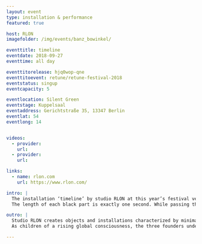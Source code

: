 ```yaml
---
layout: event
type: installation & performance
featured: true

host: RLON
imagefolder: /img/events/banz_bowinkel/

eventtitle: timeline
eventdate: 2018-09-27
eventtime: all day

eventtitorelease: hjq0wop-qne
eventtitoevent: retune/retune-festival-2018
eventstatus: singup
eventcapacity: 5

eventlocation: Silent Green
eventstage: Kuppelsaal
eventaddress: Gerichtstraße 35, 13347 Berlin
eventlat: 54
eventlong: 14


videos:
  - provider:
    url:
  - provider:
    url:

links:
  - name: rlon.com
    url: https://www.rlon.com/

intro: |
  The installation ‘timeline’ by studio RLON at this year’s festival venue plays with our perception of time and space. An endless string is spanned on several pulleys across the cupola of the former crematorium. Two parts of the rope are black, the rest is white. A motor keeps the string in constant movement, causing the black parts of the string to continuously cross the room like a ray of light.
  The length of each black part is exactly one second. While passing through long distances as a straight line, the seconds appears to be slow and content. Other passages require quick shifts of direction and the perception changes to fast and sudden movements.

outro: |
  Studio RLON creates objects and installations characterized by minimal aesthetics, playful interactions and poetic motions. Their works arise out of an particular interest in meta physics, spatial cognition and experiments with materials and processes.
  As children of a rising global consciousness, the three founders understand design as one way to widen our imagination of the future and to encourage individual and confident constructions of realities: “the future is less a shadow of yesterday than a reflection of now. what we think, is what we get. so let us think sassy, brave and juicy. let us connect the dots not straight but curved. we believe we can contribute to such a liquid thinking, by crafting interactions and narrating stories that trigger awareness and reward curiosity with the tools of design and the soul of art.”

---
```


